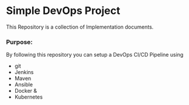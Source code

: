 # Simple DevOps Project

This Repository is a collection of Implementation documents. 

### Purpose:
By following this repository you can setup a DevOps CI/CD Pipeline using
- git
- Jenkins
- Maven
- Ansible
- Docker &
- Kubernetes

